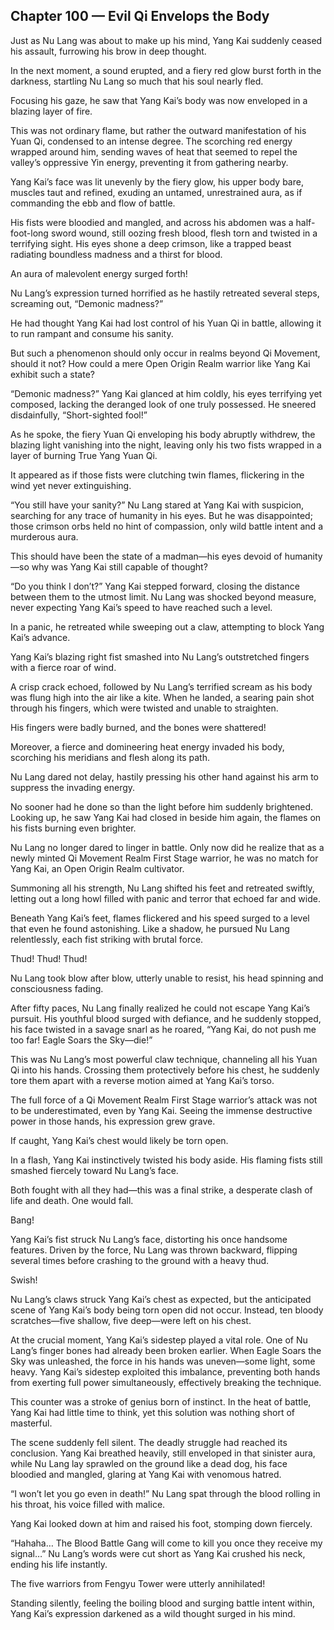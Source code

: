 ## Chapter 100 — Evil Qi Envelops the Body

Just as Nu Lang was about to make up his mind, Yang Kai suddenly ceased his assault, furrowing his brow in deep thought.

In the next moment, a sound erupted, and a fiery red glow burst forth in the darkness, startling Nu Lang so much that his soul nearly fled.

Focusing his gaze, he saw that Yang Kai’s body was now enveloped in a blazing layer of fire.

This was not ordinary flame, but rather the outward manifestation of his Yuan Qi, condensed to an intense degree. The scorching red energy wrapped around him, sending waves of heat that seemed to repel the valley’s oppressive Yin energy, preventing it from gathering nearby.

Yang Kai’s face was lit unevenly by the fiery glow, his upper body bare, muscles taut and refined, exuding an untamed, unrestrained aura, as if commanding the ebb and flow of battle.

His fists were bloodied and mangled, and across his abdomen was a half-foot-long sword wound, still oozing fresh blood, flesh torn and twisted in a terrifying sight. His eyes shone a deep crimson, like a trapped beast radiating boundless madness and a thirst for blood.

An aura of malevolent energy surged forth!

Nu Lang’s expression turned horrified as he hastily retreated several steps, screaming out, “Demonic madness?”

He had thought Yang Kai had lost control of his Yuan Qi in battle, allowing it to run rampant and consume his sanity.

But such a phenomenon should only occur in realms beyond Qi Movement, should it not? How could a mere Open Origin Realm warrior like Yang Kai exhibit such a state?

“Demonic madness?” Yang Kai glanced at him coldly, his eyes terrifying yet composed, lacking the deranged look of one truly possessed. He sneered disdainfully, “Short-sighted fool!”

As he spoke, the fiery Yuan Qi enveloping his body abruptly withdrew, the blazing light vanishing into the night, leaving only his two fists wrapped in a layer of burning True Yang Yuan Qi.

It appeared as if those fists were clutching twin flames, flickering in the wind yet never extinguishing.

“You still have your sanity?” Nu Lang stared at Yang Kai with suspicion, searching for any trace of humanity in his eyes. But he was disappointed; those crimson orbs held no hint of compassion, only wild battle intent and a murderous aura.

This should have been the state of a madman—his eyes devoid of humanity—so why was Yang Kai still capable of thought?

“Do you think I don’t?” Yang Kai stepped forward, closing the distance between them to the utmost limit. Nu Lang was shocked beyond measure, never expecting Yang Kai’s speed to have reached such a level.

In a panic, he retreated while sweeping out a claw, attempting to block Yang Kai’s advance.

Yang Kai’s blazing right fist smashed into Nu Lang’s outstretched fingers with a fierce roar of wind.

A crisp crack echoed, followed by Nu Lang’s terrified scream as his body was flung high into the air like a kite. When he landed, a searing pain shot through his fingers, which were twisted and unable to straighten.

His fingers were badly burned, and the bones were shattered!

Moreover, a fierce and domineering heat energy invaded his body, scorching his meridians and flesh along its path.

Nu Lang dared not delay, hastily pressing his other hand against his arm to suppress the invading energy.

No sooner had he done so than the light before him suddenly brightened. Looking up, he saw Yang Kai had closed in beside him again, the flames on his fists burning even brighter.

Nu Lang no longer dared to linger in battle. Only now did he realize that as a newly minted Qi Movement Realm First Stage warrior, he was no match for Yang Kai, an Open Origin Realm cultivator.

Summoning all his strength, Nu Lang shifted his feet and retreated swiftly, letting out a long howl filled with panic and terror that echoed far and wide.

Beneath Yang Kai’s feet, flames flickered and his speed surged to a level that even he found astonishing. Like a shadow, he pursued Nu Lang relentlessly, each fist striking with brutal force.

Thud! Thud! Thud!

Nu Lang took blow after blow, utterly unable to resist, his head spinning and consciousness fading.

After fifty paces, Nu Lang finally realized he could not escape Yang Kai’s pursuit. His youthful blood surged with defiance, and he suddenly stopped, his face twisted in a savage snarl as he roared, “Yang Kai, do not push me too far! Eagle Soars the Sky—die!”

This was Nu Lang’s most powerful claw technique, channeling all his Yuan Qi into his hands. Crossing them protectively before his chest, he suddenly tore them apart with a reverse motion aimed at Yang Kai’s torso.

The full force of a Qi Movement Realm First Stage warrior’s attack was not to be underestimated, even by Yang Kai. Seeing the immense destructive power in those hands, his expression grew grave.

If caught, Yang Kai’s chest would likely be torn open.

In a flash, Yang Kai instinctively twisted his body aside. His flaming fists still smashed fiercely toward Nu Lang’s face.

Both fought with all they had—this was a final strike, a desperate clash of life and death. One would fall.

Bang!

Yang Kai’s fist struck Nu Lang’s face, distorting his once handsome features. Driven by the force, Nu Lang was thrown backward, flipping several times before crashing to the ground with a heavy thud.

Swish!

Nu Lang’s claws struck Yang Kai’s chest as expected, but the anticipated scene of Yang Kai’s body being torn open did not occur. Instead, ten bloody scratches—five shallow, five deep—were left on his chest.

At the crucial moment, Yang Kai’s sidestep played a vital role. One of Nu Lang’s finger bones had already been broken earlier. When Eagle Soars the Sky was unleashed, the force in his hands was uneven—some light, some heavy. Yang Kai’s sidestep exploited this imbalance, preventing both hands from exerting full power simultaneously, effectively breaking the technique.

This counter was a stroke of genius born of instinct. In the heat of battle, Yang Kai had little time to think, yet this solution was nothing short of masterful.

The scene suddenly fell silent. The deadly struggle had reached its conclusion. Yang Kai breathed heavily, still enveloped in that sinister aura, while Nu Lang lay sprawled on the ground like a dead dog, his face bloodied and mangled, glaring at Yang Kai with venomous hatred.

“I won’t let you go even in death!” Nu Lang spat through the blood rolling in his throat, his voice filled with malice.

Yang Kai looked down at him and raised his foot, stomping down fiercely.

“Hahaha… The Blood Battle Gang will come to kill you once they receive my signal…” Nu Lang’s words were cut short as Yang Kai crushed his neck, ending his life instantly.

The five warriors from Fengyu Tower were utterly annihilated!

Standing silently, feeling the boiling blood and surging battle intent within, Yang Kai’s expression darkened as a wild thought surged in his mind.